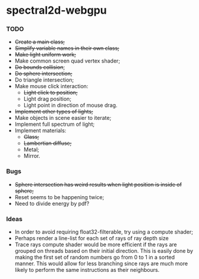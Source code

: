 # spectral2d-webgpu

### TODO
- ~~Create a main class;~~
- ~~Simplify variable names in their own class;~~
- ~~Make light uniform work;~~
- Make common screen quad vertex shader;
- ~~Do bounds collision~~;
- ~~Do sphere intersection;~~
- Do triangle intersection;
- Make mouse click interaction:
  - ~~Light click to position;~~
  - Light drag position;
  - Light point in direction of mouse drag.
- ~~Implement other types of lights;~~
- Make objects in scene easier to iterate;
- Implement full spectrum of light;
- Implement materials:
  - ~~Glass;~~
  - ~~Lambertian diffuse;~~
  - Metal;
  - Mirror.

### Bugs
- ~~Sphere intersection has weird results when light position is inside of sphere;~~
- Reset seems to be happening twice;
- Need to divide energy by pdf?

### Ideas
- In order to avoid requiring float32-filterable, try using a compute shader;
- Perhaps render a line-list for each set of rays of ray depth size
- Trace rays compute shader would be more efficient if the rays are grouped on threads based on their initial direction. This is easily done by making the first set of random numbers go from 0 to 1 in a sorted manner. This would allow for less branching since rays are much more likely to perform the same instructions as their neighbours.
